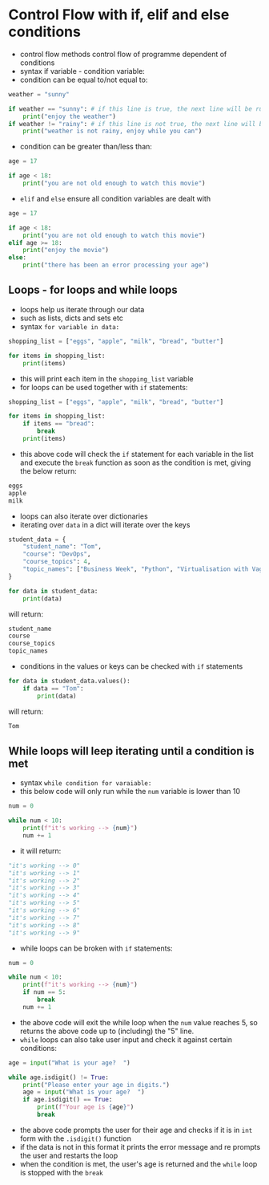 # Control Flow with if, elif and else conditions
- control flow methods control flow of programme dependent of conditions
- syntax if variable - condition variable:
- condition can be equal to/not equal to:
```python
weather = "sunny"

if weather == "sunny": # if this line is true, the next line will be run
    print("enjoy the weather")
if weather != "rainy": # if this line is not true, the next line will be run
    print("weather is not rainy, enjoy while you can")
```
- condition can be greater than/less than:
```python
age = 17

if age < 18:
    print("you are not old enough to watch this movie")
```
- `elif` and `else` ensure all condition variables are dealt with
```python
age = 17

if age < 18:
    print("you are not old enough to watch this movie")
elif age >= 18:
    print("enjoy the movie")
else:
    print("there has been an error processing your age")
```
## Loops - for loops and while loops

- loops help us iterate through our data
- such as lists, dicts and sets etc
- syntax `for variable in data:`
```python
shopping_list = ["eggs", "apple", "milk", "bread", "butter"]

for items in shopping_list:
    print(items)
```
- this will print each item in the `shopping_list` variable
- for loops can be used together with `if` statements:
```python
shopping_list = ["eggs", "apple", "milk", "bread", "butter"]

for items in shopping_list:
    if items == "bread":
        break
    print(items)
```
- this above code will check the `if` statement for each variable in the list and execute the `break` function as soon as the condition is met, giving the below return:
```python
eggs
apple
milk
```
- loops can also iterate over dictionaries
- iterating over `data` in a dict will iterate over the keys
```python
student_data = {
    "student_name": "Tom",
    "course": "DevOps",
    "course_topics": 4,
    "topic_names": ["Business Week", "Python", "Virtualisation with Vagrant", "AWS Cloud"]
}

for data in student_data:
    print(data)
```
will return:
```python
student_name
course
course_topics
topic_names
```
- conditions in the values or keys can be checked with `if` statements
```python
for data in student_data.values():
    if data == "Tom":
        print(data)
```
will return:
```python
Tom
```
## While loops will leep iterating until a condition is met
- syntax `while condition for varaiable:`
- this below code will only run while the `num` variable is lower than 10
```python
num = 0

while num < 10:
    print(f"it's working --> {num}")
    num += 1
```
- it will return:
```python
"it's working --> 0"
"it's working --> 1"
"it's working --> 2"
"it's working --> 3"
"it's working --> 4"
"it's working --> 5"
"it's working --> 6"
"it's working --> 7"
"it's working --> 8"
"it's working --> 9"
```
- while loops can be broken with `if` statements:
```python
num = 0

while num < 10:
    print(f"it's working --> {num}")
    if num == 5:
        break
    num += 1
```
- the above code will exit the while loop when the `num` value reaches 5, so returns the above code up to (including) the "5" line.
- `while` loops can also take user input and check it against certain conditions:
```python
age = input("What is your age?  ")

while age.isdigit() != True:
    print("Please enter your age in digits.")
    age = input("What is your age?  ")
    if age.isdigit() == True:
        print(f"Your age is {age}")
        break
```
- the above code prompts the user for their age and checks if it is in `int` form with the `.isdigit()` function
- if the data is not in this format it prints the error message and re prompts the user and restarts the loop
- when the condition is met, the user's age is returned and the `while` loop is stopped with the `break`